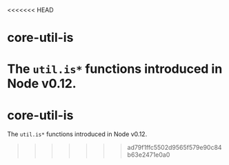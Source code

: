 <<<<<<< HEAD
# core-util-is

The `util.is*` functions introduced in Node v0.12.
=======
# core-util-is

The `util.is*` functions introduced in Node v0.12.
>>>>>>> ad79f1ffc5502d9565f579e90c84b63e2471e0a0
